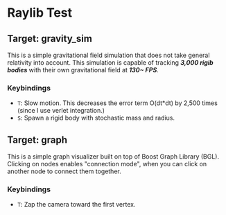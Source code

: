 # Raylib Test

## Target: gravity_sim

This is a simple gravitational field simulation
that does not take general relativity into account.
This simulation is capable of tracking _**3,000
rigib bodies**_ with their own gravitational field
at _**130~ FPS**_.

### Keybindings

- `T`: Slow motion. This decreases the error term O(dt\*dt)
  by 2,500 times (since I use verlet integration.)
- `S`: Spawn a rigid body with stochastic mass and radius.

## Target: graph

This is a simple graph visualizer built on top of Boost Graph
Library (BGL). Clicking on nodes enables "connection mode", when
you can click on another node to connect them together.

### Keybindings

- `T`: Zap the camera toward the first vertex.
